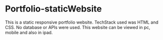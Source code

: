 # Portfolio-staticWebsite
This is a static responsive portfolio website. TechStack used was HTML and CSS. No database or APIs were used. This website can be viewed in pc, mobile and also in ipad.
